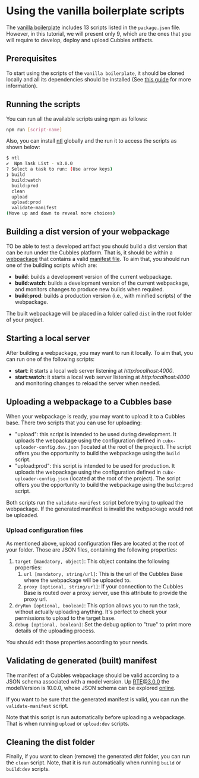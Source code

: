 # Using the vanilla boilerplate scripts

The [vanilla boilerplate](https://github.com/cubblesmasters/vanilla) includes 13 scripts listed in the `package.json` file. However, in this tutorial, we will present only 9, which are the ones that you will require to develop, deploy and upload Cubbles artifacts.

## Prerequisites

To start using the scripts of the `vanilla boilerplate`, it should be cloned locally and all its dependencies should be installed (See [this guide](./creating-project.md) for more information).

## Running the scripts

You can run all the available scripts using npm as follows:

```bash
npm run [script-name]
```

Also, you can install [ntl](https://www.npmjs.com/package/ntl) globally and the run it to access the scripts as shown below:

```bash
$ ntl
✔  Npm Task List - v3.0.0
? Select a task to run: (Use arrow keys)
❯ build
  build:watch
  build:prod
  clean
  upload
  upload:prod
  validate-manifest
(Move up and down to reveal more choices)
```

## Building a dist version of your webpackage

TO be able to test a developed artifact you should build a dist version that can be run under the Cubbles platform. That is, it should be within a [webpackage](../terms-and-concepts/webpackage.md) that contains a valid [manifest file](http://cubbles.github.io/cubx-webpackage-document-api/schema-explorer.html?schemaPath=master/lib/jsonSchema/manifestWebpackage-10.0.0.schema.json). To aim that, you should run one of the building scripts which are:

* **build**: builds a development version of the current webpackage.
* **build:watch**: builds a development version of the current webpackage, and monitors changes to produce new builds when required.
* **build:prod**: builds a production version (i.e., with minified scripts) of the webpackage.

The built webpackage will be placed in a folder called `dist` in the root folder of your project.

## Starting a local server

After building a webpackage, you may want to run it locally. To aim that, you can run one of the following scripts:

* **start**: it starts a local web server listening at *http:localhost:4000*.
* **start:watch**: it starts a local web server listening at *http:localhost:4000* and monitoring changes to reload the server when needed.

## Uploading a webpackage to a Cubbles base

When your webpackage is ready, you may want to upload it to a Cubbles base. There two scripts that you can use for uploading:

* "upload": this script is intended to be used during development. It uploads the webpackage using the configuration defined in `cubx-uploader-config.dev.json` (located at the root of the project). The script offers you the opportunity to build the webpackage using the `build` script.
* "upload:prod": this script is intended to be used for production. It uploads the webpackage using the configuration defined in `cubx-uploader-config.json` (located at the root of the project). The script offers you the opportunity to build the webpackage using the `build:prod` script.

Both scripts run the `validate-manifest` script before trying to upload the webpackage. If the generated manifest is invalid the webpackage would not be uploaded.

### Upload configuration files

As mentioned above, upload configuration files are located at the root of your folder. Those are JSON files, containing the following properties:

1. `target [mandatory, object]`: This object contains the following properties:
   1. `url [mandatory, string/url]`: This is the url of the Cubbles Base where the webpackage will be uploaded to.
   2. `proxy [optional, string/url]`: If your connection to the Cubbles Base is routed over a proxy server, use this attribute to provide the proxy url.
2. `dryRun [optional, boolean]`: This option allows you to run the task, without actually uploading anything. It's perfect to check your permissions to upload to the target base.
3. `debug [optional, boolean]`: Set the debug option to "true" to print more details of the uploading process.

You should edit those properties according to your needs.

## Validating de generated (built) manifest

The manifest of a Cubbles webpackage should be valid according to a JSON schema associated with a model version. Up [RTE@3.0.0](../runtime-extension-rte/README.md) the modelVersion is 10.0.0, whose JSON schema can be explored [online](http://cubbles.github.io/cubx-webpackage-document-api/schema-explorer.html?schemaPath=master/lib/jsonSchema/manifestWebpackage-10.0.0.schema.json).

If you want to be sure that the generated manifest is valid, you can run the `validate-manifest` script.

Note that this script is run automatically before uploading a webpackage. That is when running `upload` or `upload:dev` scripts.

## Cleaning the dist folder

Finally, if you want to clean (remove) the generated *dist* folder, you can run the `clean` script. Note, that it is run automatically when running `build` or `build:dev` scripts.